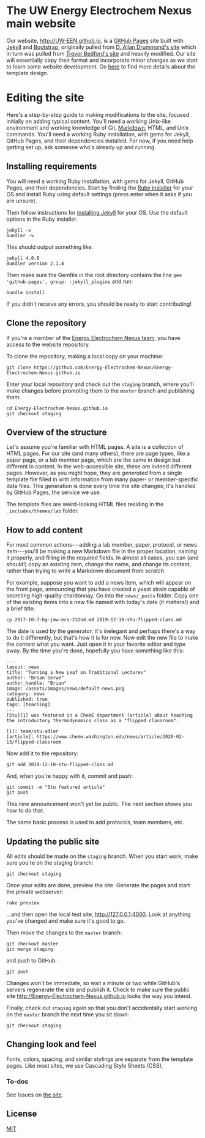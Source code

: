 # The UW Energy Electrochem Nexus main website

Our website, http://UW-EEN.github.io, is a [GitHub Pages](https://pages.github.com/) site built with [Jekyll](https://jekyllrb.com/) and [Bootstrap](http://getboostrap.com), originally pulled from [D. Allan Drummond's site](https://github.com/drummondlab/drummondlab.github.io) which in turn was pulled from [Trevor Bedford's site](http://bedford.io) and heavily modified.
Our site will essentially copy their format and incorporate minor changes as we start to learn some website development. Go [here](http://drummondlab.org/about.html) to find more details about the template design.

# Editing the site

Here's a step-by-step guide to making modifications to the site, focused initially on adding typical content. You'll need a working Unix-like environment and working knowledge of Git, [Markdown](https://daringfireball.net/projects/markdown/syntax), HTML, and Unix commands. 
You'll need a working Ruby installation, with gems for Jekyll, GitHub Pages, and their dependencies installed. For now, if you need help getting set up, ask someone who's already up and running.

## Installing requirements

You will need a working Ruby installation, with gems for Jekyll, GitHub Pages, and their dependencies. Start by finding the [Ruby installer](https://www.ruby-lang.org/en/downloads/) for your OS and
install Ruby using default settings (press enter when it asks if you are unsure).

Then follow instructions for [installing Jekyll](https://jekyllrb.com/docs/installation/) for your OS.
 Use the default options in the Ruby installer.

    jekyll -v
    bundler -v

This should output something like:

    jekyll 4.0.0
    Bundler version 2.1.4

Then make sure the Gemfile in the root directory contains the line `gem 'github-pages', group: :jekyll_plugins` and run:

    bundle install

If you didn't receive any errors, you should be ready to start contributing!


## Clone the repository

If you're a member of the [Energy Electrochem Nexus team](https://github.com/orgs/Energy-Electrochem-Nexus/people), you have access to the website repository.

To clone the repository, making a local copy on your machine:

	git clone https://github.com/Energy-Electrochem-Nexus/Energy-Electrochem-Nexus.github.io

Enter your local repository and check out the `staging` branch, where you'll make changes before promoting them to the `master` branch and publishing them:

	cd Energy-Electrochem-Nexus.github.io
	git checkout staging

## Overview of the structure

Let's assume you're familiar with HTML pages. A site is a collection of HTML pages. For our site (and many others), there are page types, like a paper page, or a lab member page, which are the same in design but different in content. In the web-accessible site, these are indeed different pages. However, as you might hope, they are _generated_ from a single template file filled in with information from many paper- or member-specific data files. This generation is done every time the site changes; it's handled by GitHub Pages, the service we use.

The template files are weird-looking HTML files residing in the `_includes/themes/lab` folder.

## How to add content

For most common actions---adding a lab member, paper, protocol, or news item---you'll be making a new Markdown file in the proper location, naming it properly, and filling in the required fields. In almost all cases, you can (and should!) copy an existing item, change the name, and change its content, rather than trying to write a Markdown document from scratch.

For example, suppose you want to add a news item, which will appear on the front page, announcing that you have created a yeast strain capable of secreting high-quality chardonnay. Go into the `news/_posts` folder. Copy one of the existing items into a new file named with today's date (it matters!) and a brief title:

	cp 2017-10-7-bg-jmw-ecs-232nd.md 2019-12-10-stu-flipped-class.md

The date is used by the generator; it's inelegant and perhaps there's a way to do it differently, but that's how it is for now. Now edit the new file to make the content what you want. Just open it in your favorite editor and type away. By the time you're done, hopefully you have something like this:

	---
    layout: news
    title: "Turning a New Leaf on Traditional Lectures"
    author: "Brian Gerwe"
    author_handle: "Brian"
    image: /assets/images/news/default-news.png
    category: news
    published: true
    tags: [teaching]
    ---
    [Stu][1] was featured in a ChemE department [article] about teaching the introductory thermodynamics class as a "flipped classroom".

    [1]: team/stu-adler
    [article]: https://www.cheme.washington.edu/news/article/2020-02-13/flipped-classroom

Now add it to the repository:

	git add 2019-12-10-stu-flipped-class.md

And, when you're happy with it, commit and push:

	git commit -m "Stu featured article"
	git push

This new announcement won't yet be public. The next section shows you how to do that.

The same basic process is used to add protocols, team members, etc.

## Updating the public site

All edits should be made on the `staging` branch. When you start work, make sure you're on the staging branch:

	git checkout staging

Once your edits are done, preview the site. Generate the pages and start the private webserver:

	rake preview

...and then open the local test site, http://127.0.0.1:4000. Look at anything you've changed and make sure it's good to go.

Then move the changes to the `master` branch:

	git checkout master
	git merge staging

and push to GitHub:

	git push

Changes won't be immediate, so wait a minute or two while GitHub's servers regenerate the site and publish it. Check to make sure the public site http://Energy-Electrochem-Nexus.github.io looks the way you intend.

Finally, check out `staging` again so that you don't accidentally start working on the `master` branch the next time you sit down:

	git checkout staging

## Changing look and feel

Fonts, colors, spacing, and similar stylings are separate from the template pages. Like most sites, we use Cascading Style Sheets (CSS), 

### To-dos

See Issues on [the site](https://github.com/Energy-Electrochem-Nexus/Energy-Electrochem-Nexus.github.io).


## License

[MIT](http://opensource.org/licenses/MIT)
